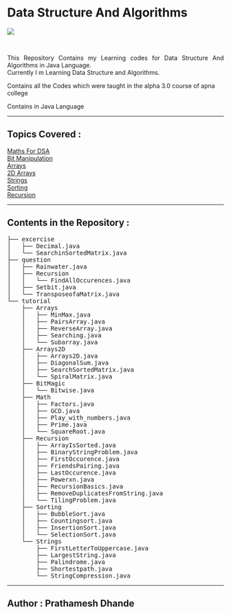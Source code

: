 # Data Structure And Algorithms

![](https://img.shields.io/badge/language-Java-blue?style=flat-square&logo=java)

</br>
<p align='justify'>
This Repository Contains my Learning codes for Data Structure And Algorithms in Java Language.</br>
Currently I m Learning Data Structure and Algorithms.
</br>

Contains all the Codes which were taught in the alpha 3.0 course of apna college

Contains in Java Language</p>

---

## Topics Covered :
[Maths For DSA](/src/tutorial/Math)</br>
[Bit Manipulation](/src/tutorial/BitMagic)</br>
[Arrays](src/tutorial/Arrays)</br>
[2D Arrays](/src/tutorial/Arrays2D)</br>
[Strings](/src/tutorial/Strings)</br>
[Sorting](/src/tutorial/Sorting)</br>
[Recursion](/src/tutorial/Recursion)</br>


---
## Contents in the Repository : 
<pre>
├── excercise
│   ├── Decimal.java
│   └── SearchinSortedMatrix.java
├── question
│   ├── Rainwater.java
│   ├── Recursion
│   │   └── FindAllOccurences.java
│   ├── Setbit.java
│   └── TransposeofaMatrix.java
└── tutorial
    ├── Arrays
    │   ├── MinMax.java
    │   ├── PairsArray.java
    │   ├── ReverseArray.java
    │   ├── Searching.java
    │   └── Subarray.java
    ├── Arrays2D
    │   ├── Arrays2D.java
    │   ├── DiagonalSum.java
    │   ├── SearchSortedMatrix.java
    │   └── SpiralMatrix.java
    ├── BitMagic
    │   └── Bitwise.java
    ├── Math
    │   ├── Factors.java
    │   ├── GCD.java
    │   ├── Play_with_numbers.java
    │   ├── Prime.java
    │   └── SquareRoot.java
    ├── Recursion
    │   ├── ArrayIsSorted.java
    │   ├── BinaryStringProblem.java
    │   ├── FirstOccurence.java
    │   ├── FriendsPairing.java
    │   ├── LastOccurence.java
    │   ├── Powerxn.java
    │   ├── RecursionBasics.java
    │   ├── RemoveDuplicatesFromString.java
    │   └── TilingProblem.java
    ├── Sorting
    │   ├── BubbleSort.java
    │   ├── Countingsort.java
    │   ├── InsertionSort.java
    │   └── SelectionSort.java
    └── Strings
        ├── FirstLetterToUppercase.java
        ├── LargestString.java
        ├── Palindrome.java
        ├── Shortestpath.java
        └── StringCompression.java
</pre>

---
## Author : Prathamesh Dhande
